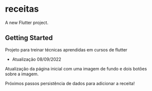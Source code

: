 # receitas

A new Flutter project.

## Getting Started

Projeto para treinar técnicas aprendidas em cursos de flutter

- Atualização 08/09/2022

Atualização da página inicial com uma imagem de fundo e dois botões sobre a imagem.

  Próximos passos persistência de dados para adicionar a receita!
